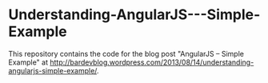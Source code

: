 Understanding-AngularJS---Simple-Example
========================================

This repository contains the code for the blog post "AngularJS – Simple Example" at http://bardevblog.wordpress.com/2013/08/14/understanding-angularjs-simple-example/.


